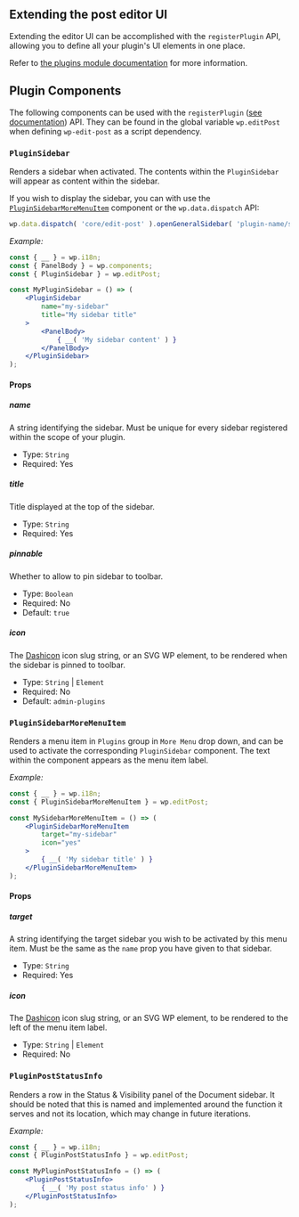 ## Extending the post editor UI

Extending the editor UI can be accomplished with the `registerPlugin` API, allowing you to define all your plugin's UI elements in one place.

Refer to [the plugins module documentation](../plugins/) for more information.

## Plugin Components

The following components can be used with the `registerPlugin` ([see documentation](../plugins)) API.
They can be found in the global variable `wp.editPost` when defining `wp-edit-post` as a script dependency.

### `PluginSidebar`

Renders a sidebar when activated. The contents within the `PluginSidebar` will appear as content within the sidebar.

If you wish to display the sidebar, you can with use the [`PluginSidebarMoreMenuItem`](#pluginsidebarmoremenuitem) component or the `wp.data.dispatch` API:
```js
wp.data.dispatch( 'core/edit-post' ).openGeneralSidebar( 'plugin-name/sidebar-name' );
```

_Example:_

```jsx
const { __ } = wp.i18n;
const { PanelBody } = wp.components;
const { PluginSidebar } = wp.editPost;

const MyPluginSidebar = () => (
	<PluginSidebar
		name="my-sidebar"
		title="My sidebar title"
	>
		<PanelBody>
			{ __( 'My sidebar content' ) }
		</PanelBody>
	</PluginSidebar>
);
```

#### Props

##### name

A string identifying the sidebar. Must be unique for every sidebar registered within the scope of your plugin.

- Type: `String`
- Required: Yes

##### title

Title displayed at the top of the sidebar.

- Type: `String`
- Required: Yes

##### pinnable

Whether to allow to pin sidebar to toolbar.

- Type: `Boolean`
- Required: No
- Default: `true`

##### icon

The [Dashicon](https://developer.wordpress.org/resource/dashicons/) icon slug string, or an SVG WP element, to be rendered when the sidebar is pinned to toolbar.

- Type: `String` | `Element`
- Required: No
- Default: `admin-plugins`


### `PluginSidebarMoreMenuItem`

Renders a menu item in `Plugins` group in `More Menu` drop down, and can be used to activate the corresponding `PluginSidebar` component.
The text within the component appears as the menu item label.

_Example:_

```jsx
const { __ } = wp.i18n;
const { PluginSidebarMoreMenuItem } = wp.editPost;

const MySidebarMoreMenuItem = () => (
	<PluginSidebarMoreMenuItem
		target="my-sidebar"
		icon="yes"
	>
		{ __( 'My sidebar title' ) }
	</PluginSidebarMoreMenuItem>
);
```

#### Props

##### target

A string identifying the target sidebar you wish to be activated by this menu item. Must be the same as the `name` prop you have given to that sidebar.

- Type: `String`
- Required: Yes

##### icon

The [Dashicon](https://developer.wordpress.org/resource/dashicons/) icon slug string, or an SVG WP element, to be rendered to the left of the menu item label.

- Type: `String` | `Element`
- Required: No


### `PluginPostStatusInfo`

Renders a row in the Status & Visibility panel of the Document sidebar.
It should be noted that this is named and implemented around the function it serves and not its location, which may change in future iterations.

_Example:_
```jsx
const { __ } = wp.i18n;
const { PluginPostStatusInfo } = wp.editPost;

const MyPluginPostStatusInfo = () => (
	<PluginPostStatusInfo>
		{ __( 'My post status info' ) }
	</PluginPostStatusInfo>
);
```



